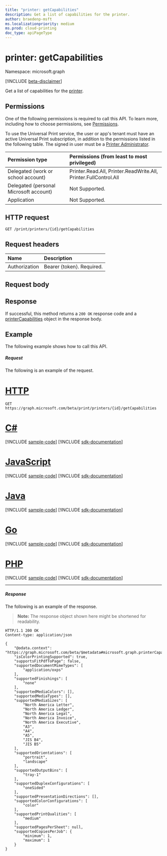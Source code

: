 ```yaml
---
title: "printer: getCapabilities"
description: Get a list of capabilities for the printer.
author: braedenp-msft
ms.localizationpriority: medium
ms.prod: cloud-printing
doc_type: apiPageType
---
```


# printer: getCapabilities

Namespace: microsoft.graph

[!INCLUDE [beta-disclaimer](../../includes/beta-disclaimer.md)]

Get a list of capabilities for the [printer](../resources/printer.md).

## Permissions
One of the following permissions is required to call this API. To learn more, including how to choose permissions, see [Permissions](/graph/permissions-reference).

To use the Universal Print service, the user or app's tenant must have an active Universal Print subscription, in addition to the permissions listed in the following table. The signed in user must be a [Printer Administrator](/azure/active-directory/users-groups-roles/directory-assign-admin-roles#printer-administrator).

|Permission type | Permissions (from least to most privileged) |
|:---------------|:--------------------------------------------|
|Delegated (work or school account)| Printer.Read.All, Printer.ReadWrite.All, Printer.FullControl.All |
|Delegated (personal Microsoft account)|Not Supported.|
|Application| Not Supported. |

## HTTP request
<!-- { "blockType": "ignored" } -->
```http
GET /print/printers/{id}/getCapabilities
```
## Request headers
| Name          | Description   |
|:--------------|:--------------|
| Authorization | Bearer {token}. Required. |

## Request body

## Response
If successful, this method returns a `200 OK` response code and a [printerCapabilities](../resources/printercapabilities.md) object in the response body.

## Example
The following example shows how to call this API.
##### Request
The following is an example of the request.

# [HTTP](#tab/http)
<!-- {
  "blockType": "request",
  "name": "printer-getCapabilities"
}-->
```msgraph-interactive
GET https://graph.microsoft.com/beta/print/printers/{id}/getCapabilities
```

# [C#](#tab/csharp)
[!INCLUDE [sample-code](../includes/snippets/csharp/printer-getcapabilities-csharp-snippets.md)]
[!INCLUDE [sdk-documentation](../includes/snippets/snippets-sdk-documentation-link.md)]

# [JavaScript](#tab/javascript)
[!INCLUDE [sample-code](../includes/snippets/javascript/printer-getcapabilities-javascript-snippets.md)]
[!INCLUDE [sdk-documentation](../includes/snippets/snippets-sdk-documentation-link.md)]

# [Java](#tab/java)
[!INCLUDE [sample-code](../includes/snippets/java/printer-getcapabilities-java-snippets.md)]
[!INCLUDE [sdk-documentation](../includes/snippets/snippets-sdk-documentation-link.md)]

# [Go](#tab/go)
[!INCLUDE [sample-code](../includes/snippets/go/printer-getcapabilities-go-snippets.md)]
[!INCLUDE [sdk-documentation](../includes/snippets/snippets-sdk-documentation-link.md)]

# [PHP](#tab/php)
[!INCLUDE [sample-code](../includes/snippets/php/printer-getcapabilities-php-snippets.md)]
[!INCLUDE [sdk-documentation](../includes/snippets/snippets-sdk-documentation-link.md)]

---

##### Response
The following is an example of the response.
>**Note:** The response object shown here might be shortened for readability.
<!-- {
  "blockType": "response",
  "truncated": true,
  "@odata.type": "microsoft.graph.printerCapabilities"
} -->
```http
HTTP/1.1 200 OK
Content-type: application/json

{
    "@odata.context": "https://graph.microsoft.com/beta/$metadata#microsoft.graph.printerCapabilities",
    "isColorPrintingSupported": true,
    "supportsFitPdfToPage": false,
    "supportedDocumentMimeTypes": [
        "application/oxps"
    ],
    "supportedFinishings": [
        "none"
    ],
    "supportedMediaColors": [],
    "supportedMediaTypes": [],
    "supportedMediaSizes": [
        "North America Letter",
        "North America Ledger",
        "North America Legal",
        "North America Invoice",
        "North America Executive",
        "A3",
        "A4",
        "A5",
        "JIS B4",
        "JIS B5"
    ],
    "supportedOrientations": [
        "portrait",
        "landscape"
    ],
    "supportedOutputBins": [
        "tray-1"
    ],
    "supportedDuplexConfigurations": [
        "oneSided"
    ],
    "supportedPresentationDirections": [],
    "supportedColorConfigurations": [
        "color"
    ],
    "supportedPrintQualities": [
        "medium"
    ],
    "supportedPagesPerSheet": null,
    "supportedCopiesPerJob": {
        "minimum": 1,
        "maximum": 1
    }
}
```

<!-- uuid: 8fcb5dbc-d5aa-4681-8e31-b001d5168d79
2015-10-25 14:57:30 UTC -->
<!-- {
  "type": "#page.annotation",
  "description": "printer: getCapabilities",
  "keywords": "",
  "section": "documentation",
  "tocPath": ""
}-->
